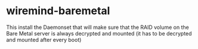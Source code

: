 # wiremind-baremetal

This install the Daemonset that will make sure that the RAID volume on the Bare Metal server is always decrypted and mounted (it has to be decrypted and mounted after every boot)
